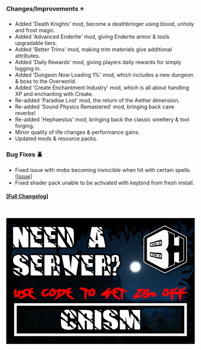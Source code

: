 




### Changes/Improvements ⭐

- Added 'Death Knights' mod, become a deathbringer using blood, unholy and frost magic.
- Added 'Advanced Enderite' mod, giving Enderite armor & tools upgradable tiers.
- Added 'Better Trims' mod, making trim materials give additional attributes.
- Added 'Daily Rewards' mod, giving players daily rewards for simply logging in.
- Added 'Dungeon Now Loading 1%' mod, which includes a new dungeon & boss to the Overworld.
- Added 'Create Enchantment Industry' mod, which is all about handling XP and enchanting with Create.
- Re-added 'Paradise Lost' mod, the return of the Aether dimension.
- Re-added 'Sound Physics Remastered' mod, bringing back cave reverbs!
- Re-added 'Hephaestus' mod, bringing back the classic smeltery & tool forging.
- Minor quality of life changes & performance gains.
- Updated mods & resource packs.

### Bug Fixes 🪲

- Fixed issue with mobs becoming invincible when hit with certain spells. [[Issue]](https://github.com/Sweenus/SimplySkills/issues/105)
- Fixed shader pack unable to be activated with keybind from fresh install.

#### **[[Full Changelog]](https://wiki.crismpack.net/modpacks/insomniahardcore/changelog/1.20.1#v2.2.0)**

<br>

[![BisectHosting Banner](https://raw.githubusercontent.com/CrismPack/CDN/refs/heads/main/desc/insomnia/bhbanner.png)](https://bisecthosting.com/CRISM)